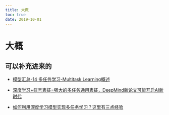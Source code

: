 ```yaml
---
title: 大概
toc: true
date: 2019-10-01
---
```

# 大概


## 可以补充进来的

- [模型汇总-14 多任务学习-Multitask Learning概述](https://zhuanlan.zhihu.com/p/27421983)

- [深度学习+符号表征=强大的多任务通用表征，DeepMind新论文可能开启AI新时代](https://zhuanlan.zhihu.com/p/68220537)
- [如何利用深度学习模型实现多任务学习？这里有三点经验](https://zhuanlan.zhihu.com/p/56900939)

